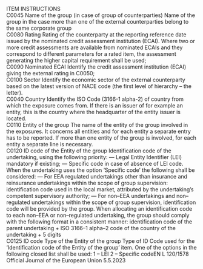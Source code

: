 
ITEM  INSTRUCTIONS  
C0045  Name of the group (in 
case of group of 
counterparties)  Name of the group in the case more than one of the external counterparties belong to the 
same corporate group  
C0080  Rating  Rating of the counterparty at the reporting reference date issued by the nominated credit 
assessment institution (ECAI). Where two or more credit assessments are available from 
nominated ECAIs and they correspond to different parameters for a rated item, the 
assessment generating the higher capital requirement shall be used;  
C0090  Nominated ECAI  Identify the credit assessment institution (ECAI) giving the external rating in C0050;  
C0100  Sector  Identify the economic sector of the external counterparty based on the latest version of 
NACE code (the first level of hierarchy – the letter).  
C0040  Country  Identify the ISO Code (3166-1 alpha-2) of country from which the exposure comes from. If 
there is an issuer of for example an entity, this is the country where the headquarter of the 
entity issuer is located.  
C0110  Entity of the group  The name of the entity of the group involved in the exposures. It concerns all entities and for 
each entity a separate entry has to be reported. If more than one entity of the group is 
involved, for each entity a separate line is necessary.  
C0120  ID code of the Entity of 
the group  Identification code of the undertaking, using the following priority: 
— Legal Entity Identifier (LEI) mandatory if existing; 
— Specific code in case of absence of LEI code. 
When the undertaking uses the option ‘Specific code’ the following shall be considered: 
— For EEA regulated undertakings other than insurance and reinsurance undertakings within 
the scope of group supervision: identification code used in the local market, attributed by 
the undertaking’s competent supervisory authority; 
— For non–EEA undertakings and non–regulated undertakings within the scope of group 
supervision, identification code will be provided by the group. When allocating an 
identification code to each non–EEA or non–regulated undertaking, the group should 
comply with the following format in a consistent manner: 
identification code of the parent undertaking + ISO 3166–1 alpha–2 code of the 
country of the undertaking + 5 digits  
C0125  ID code Type of the 
Entity of the group  Type of ID Code used for the ‘Identification code of the Entity of the group’ item. One of the 
options in the following closed list shall be used: 
1 – LEI 
2 – Specific codeEN  L 120/1578 Official Journal of the European Union 5.5.2023